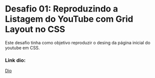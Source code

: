 # Desafio 01: Reproduzindo a Listagem do YouTube com Grid Layout no CSS

Este desafio tinha como objetivo reproduzir o desing da página inicial do youtube em CSS.

### Link dio:
[Dio](https://web.dio.me/home)